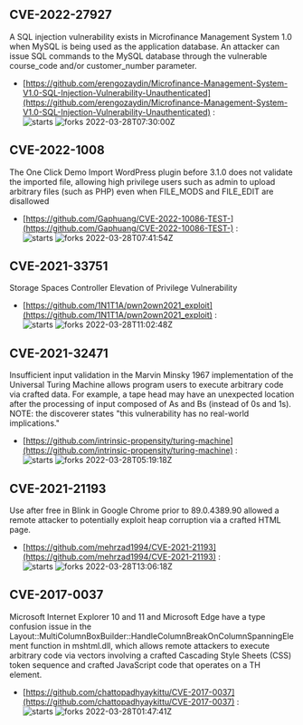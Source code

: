## CVE-2022-27927
 A SQL injection vulnerability exists in Microfinance Management System 1.0 when MySQL is being used as the application database. An attacker can issue SQL commands to the MySQL database through the vulnerable course_code and/or customer_number parameter.

- [https://github.com/erengozaydin/Microfinance-Management-System-V1.0-SQL-Injection-Vulnerability-Unauthenticated](https://github.com/erengozaydin/Microfinance-Management-System-V1.0-SQL-Injection-Vulnerability-Unauthenticated) :  
![starts](https://img.shields.io/github/stars/erengozaydin/Microfinance-Management-System-V1.0-SQL-Injection-Vulnerability-Unauthenticated.svg) 
![forks](https://img.shields.io/github/forks/erengozaydin/Microfinance-Management-System-V1.0-SQL-Injection-Vulnerability-Unauthenticated.svg) 
2022-03-28T07:30:00Z

## CVE-2022-1008
 The One Click Demo Import WordPress plugin before 3.1.0 does not validate the imported file, allowing high privilege users such as admin to upload arbitrary files (such as PHP) even when FILE_MODS and FILE_EDIT are disallowed

- [https://github.com/Gaphuang/CVE-2022-10086-TEST-](https://github.com/Gaphuang/CVE-2022-10086-TEST-) :  
![starts](https://img.shields.io/github/stars/Gaphuang/CVE-2022-10086-TEST-.svg) 
![forks](https://img.shields.io/github/forks/Gaphuang/CVE-2022-10086-TEST-.svg) 
2022-03-28T07:41:54Z

## CVE-2021-33751
 Storage Spaces Controller Elevation of Privilege Vulnerability

- [https://github.com/1N1T1A/pwn2own2021_exploit](https://github.com/1N1T1A/pwn2own2021_exploit) :  
![starts](https://img.shields.io/github/stars/1N1T1A/pwn2own2021_exploit.svg) 
![forks](https://img.shields.io/github/forks/1N1T1A/pwn2own2021_exploit.svg) 
2022-03-28T11:02:48Z

## CVE-2021-32471
 Insufficient input validation in the Marvin Minsky 1967 implementation of the Universal Turing Machine allows program users to execute arbitrary code via crafted data. For example, a tape head may have an unexpected location after the processing of input composed of As and Bs (instead of 0s and 1s). NOTE: the discoverer states "this vulnerability has no real-world implications."

- [https://github.com/intrinsic-propensity/turing-machine](https://github.com/intrinsic-propensity/turing-machine) :  
![starts](https://img.shields.io/github/stars/intrinsic-propensity/turing-machine.svg) 
![forks](https://img.shields.io/github/forks/intrinsic-propensity/turing-machine.svg) 
2022-03-28T05:19:18Z

## CVE-2021-21193
 Use after free in Blink in Google Chrome prior to 89.0.4389.90 allowed a remote attacker to potentially exploit heap corruption via a crafted HTML page.

- [https://github.com/mehrzad1994/CVE-2021-21193](https://github.com/mehrzad1994/CVE-2021-21193) :  
![starts](https://img.shields.io/github/stars/mehrzad1994/CVE-2021-21193.svg) 
![forks](https://img.shields.io/github/forks/mehrzad1994/CVE-2021-21193.svg) 
2022-03-28T13:06:18Z

## CVE-2017-0037
 Microsoft Internet Explorer 10 and 11 and Microsoft Edge have a type confusion issue in the Layout::MultiColumnBoxBuilder::HandleColumnBreakOnColumnSpanningElement function in mshtml.dll, which allows remote attackers to execute arbitrary code via vectors involving a crafted Cascading Style Sheets (CSS) token sequence and crafted JavaScript code that operates on a TH element.

- [https://github.com/chattopadhyaykittu/CVE-2017-0037](https://github.com/chattopadhyaykittu/CVE-2017-0037) :  
![starts](https://img.shields.io/github/stars/chattopadhyaykittu/CVE-2017-0037.svg) 
![forks](https://img.shields.io/github/forks/chattopadhyaykittu/CVE-2017-0037.svg) 
2022-03-28T01:47:41Z

